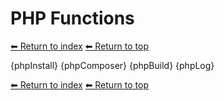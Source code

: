 # PHP Functions

[⬅ Return to index](index.md)
[⬅ Return to top](../index.md)

{phpInstall}
{phpComposer}
{phpBuild}
{phpLog}

[⬅ Return to index](index.md)
[⬅ Return to top](../index.md)
